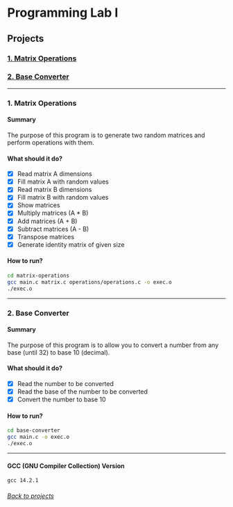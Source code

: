 # Programming Lab I
## Projects

### [1. Matrix Operations](#1-matrix-operations-1)
### [2. Base Converter](#2-base-converter-1)
---

### 1. Matrix Operations

#### Summary

The purpose of this program is to generate two random matrices and perform operations with them.

#### What should it do?
- [x] Read matrix A dimensions
- [x] Fill matrix A with random values
- [x] Read matrix B dimensions
- [x] Fill matrix B with random values
- [x] Show matrices
- [x] Multiply matrices (A * B)
- [x] Add matrices (A + B)
- [x] Subtract matrices (A - B)
- [x] Transpose matrices
- [x] Generate identity matrix of given size

#### How to run?
```sh
cd matrix-operations
gcc main.c matrix.c operations/operations.c -o exec.o
./exec.o
```
---

### 2. Base Converter

#### Summary

The purpose of this program is to allow you to convert a number from any base (until 32) to base 10 (decimal).

#### What should it do?
- [x] Read the number to be converted
- [x] Read the base of the number to be converted
- [x] Convert the number to base 10

#### How to run?
```sh
cd base-converter
gcc main.c -o exec.o
./exec.o
```
---

#### GCC (GNU Compiler Collection) Version
```
gcc 14.2.1
```
###### [Back to projects](#projects)

